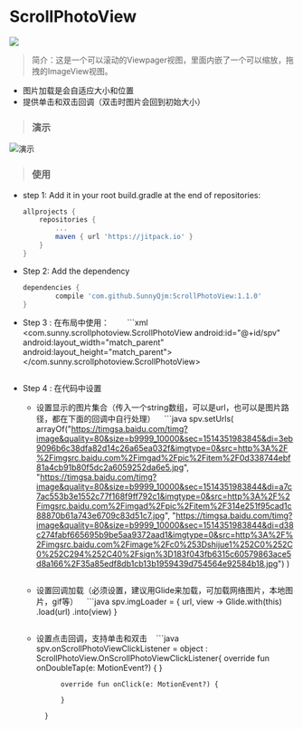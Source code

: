 # ScrollPhotoView
[![](https://jitpack.io/v/SunnyQjm/ScrollPhotoView.svg)](https://jitpack.io/#SunnyQjm/ScrollPhotoView)

> 简介：这是一个可以滚动的Viewpager视图，里面内嵌了一个可以缩放，拖拽的ImageView视图。
* 图片加载是会自适应大小和位置
* 提供单击和双击回调（双击时图片会回到初始大小）

> ### 演示
![演示](https://github.com/SunnyQjm/ScrollPhotoView/blob/master/presentatin.gif?raw=true)
> ### 使用

* step 1: Add it in your root build.gradle at the end of repositories:
	```gradle
	allprojects {
		repositories {
			...
			maven { url 'https://jitpack.io' }
		}
	}
	```
* Step 2: Add the dependency
	```gradle
	dependencies {
	        compile 'com.github.SunnyQjm:ScrollPhotoView:1.1.0'
	}
	```

* Step 3 : 在布局中使用：
        ```xml
	<com.sunny.scrollphotoview.ScrollPhotoView
		android:id="@+id/spv"
		android:layout_width="match_parent"
		android:layout_height="match_parent">
    	</com.sunny.scrollphotoview.ScrollPhotoView>
	```
* Step 4 : 在代码中设置
	* 设置显示的图片集合（传入一个string数组，可以是url，也可以是图片路径，都在下面的回调中自行处理）
	    ```java
	    spv.setUrls(
			arrayOf("https://timgsa.baidu.com/timg?image&quality=80&size=b9999_10000&sec=1514351983845&di=3eb9096b6c38dfa82d14c26a65ea032f&imgtype=0&src=http%3A%2F%2Fimgsrc.baidu.com%2Fimgad%2Fpic%2Fitem%2F0d338744ebf81a4cb91b80f5dc2a6059252da6e5.jpg",
				"https://timgsa.baidu.com/timg?image&quality=80&size=b9999_10000&sec=1514351983844&di=a7c7ac553b3e1552c77f168f9ff792c1&imgtype=0&src=http%3A%2F%2Fimgsrc.baidu.com%2Fimgad%2Fpic%2Fitem%2F314e251f95cad1c88870b61a743e6709c83d51c7.jpg",
				"https://timgsa.baidu.com/timg?image&quality=80&size=b9999_10000&sec=1514351983844&di=d38c274fabf665695b9be5aa9372aad1&imgtype=0&src=http%3A%2F%2Fimgsrc.baidu.com%2Fimage%2Fc0%253Dshijue1%252C0%252C0%252C294%252C40%2Fsign%3D183f043fb6315c60579863ace5d8a166%2F35a85edf8db1cb13b1959439d754564e92584b18.jpg")
		)
	    ```
	* 设置回调加载（必须设置，建议用Glide来加载，可加载网络图片，本地图片，gif等）
	    ```java
	    spv.imgLoader = {
                url, view ->
                Glide.with(this)
                        .load(url)
                        .into(view)
            }
	    ```
	* 设置点击回调，支持单击和双击
	    ```java
	    spv.onScrollPhotoViewClickListener = object : ScrollPhotoView.OnScrollPhotoViewClickListener{
                override fun onDoubleTap(e: MotionEvent?) {
                }

                override fun onClick(e: MotionEvent?) {
  
                }

            }
	    ```
